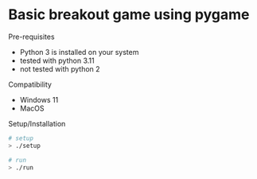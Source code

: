 # Basic breakout game using pygame

Pre-requisites

- Python 3 is installed on your system
- tested with python 3.11
- not tested with python 2

Compatibility

- Windows 11
- MacOS

Setup/Installation

```sh
# setup
> ./setup
```

```sh
# run
> ./run
```
